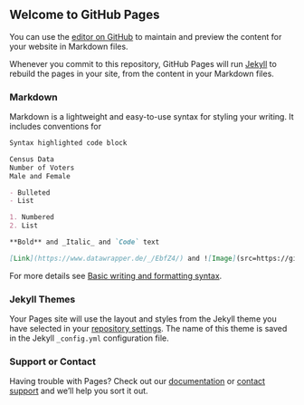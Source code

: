 ## Welcome to GitHub Pages

You can use the [editor on GitHub](https://github.com/StaceyDaly/Orange-Knights/edit/gh-pages/index.md) to maintain and preview the content for your website in Markdown files.

Whenever you commit to this repository, GitHub Pages will run [Jekyll](https://jekyllrb.com/) to rebuild the pages in your site, from the content in your Markdown files.

### Markdown

Markdown is a lightweight and easy-to-use syntax for styling your writing. It includes conventions for

```markdown
Syntax highlighted code block

Census Data
Number of Voters
Male and Female

- Bulleted
- List

1. Numbered
2. List

**Bold** and _Italic_ and `Code` text

[Link](https://www.datawrapper.de/_/EbfZ4/) and ![Image](src=https://github.com/StaceyDaly/Orange-Knights/blob/gh-pages/EbfZ4-census-voting-data-%20(1).png)
```

For more details see [Basic writing and formatting syntax](https://docs.github.com/en/github/writing-on-github/getting-started-with-writing-and-formatting-on-github/basic-writing-and-formatting-syntax).

### Jekyll Themes

Your Pages site will use the layout and styles from the Jekyll theme you have selected in your [repository settings](https://github.com/StaceyDaly/Orange-Knights/settings/pages). The name of this theme is saved in the Jekyll `_config.yml` configuration file.

### Support or Contact

Having trouble with Pages? Check out our [documentation](https://docs.github.com/categories/github-pages-basics/) or [contact support](https://support.github.com/contact) and we’ll help you sort it out.

